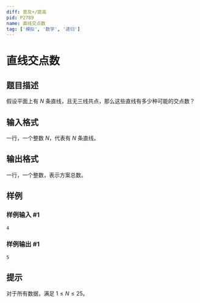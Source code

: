 ```yaml
---
diff: 普及+/提高
pid: P2789
name: 直线交点数
tag: ['模拟', '数学', '递归']
---
```

# 直线交点数
## 题目描述

假设平面上有 $N$ 条直线，且无三线共点，那么这些直线有多少种可能的交点数？
## 输入格式

一行，一个整数 $N$，代表有 $N$ 条直线。
## 输出格式

一行，一个整数，表示方案总数。
## 样例

### 样例输入 #1
```
4
```
### 样例输出 #1
```
5
```
## 提示

对于所有数据，满足 $1 \le N \le 25$。
